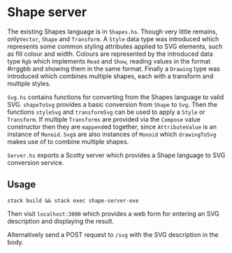 # Shape server

The existing Shapes language is in `Shapes.hs`. Though very little remains, only`Vector`, `Shape` and `Transform`. A `Style` data type was introduced which represents some common styling attributes applied to SVG elements, such as fill colour and width. Colours are represented by the introduced data type `Rgb` which implements `Read` and `Show`, reading values in the format #rrggbb and showing them in the same format. Finally a `Drawing` type was introduced which combines multiple shapes, each with a transform and multiple styles.

`Svg.hs` contains functions for converting from the Shapes language to valid SVG. `shapeToSvg` provides a basic conversion from `Shape` to `Svg`. Then the functions `styleSvg` and `transformSvg` can be used to apply a `Style` or `Transform`. If multiple `Transforms` are provided via the `Compose` value constructor then they are `mappend`ed together, since `AttributeValue` is an instance of `Monoid`. `Svg`s are also instances of `Monoid` which `drawingToSvg` makes use of to combine multiple shapes.

`Server.hs` exports a Scotty server which provides a Shape language to SVG conversion service.

## Usage

`stack build && stack exec shape-server-exe`

Then visit `localhost:3000` which provides a web form for entering an SVG description and displaying the result.

Alternatively send a POST request to `/svg` with the SVG description in the body.
